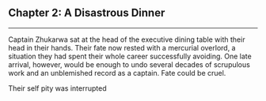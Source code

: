 ## Chapter 2: A Disastrous Dinner
---

Captain Zhukarwa sat at the head of the executive dining table with their head in their hands. Their fate now rested with a mercurial overlord, a situation they had spent their whole career successfully avoiding. One late arrival, however, would be enough to undo several decades of scrupulous work and an unblemished record as a captain. Fate could be cruel.

Their self pity was interrupted 